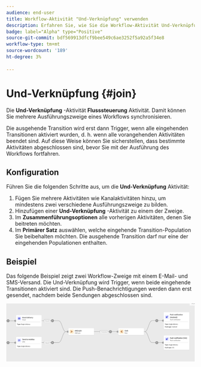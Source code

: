 ```yaml
---
audience: end-user
title: Workflow-Aktivität "Und-Verknüpfung" verwenden
description: Erfahren Sie, wie Sie die Workflow-Aktivität Und-Verknüpfung verwenden.
badge: label="Alpha" type="Positive"
source-git-commit: bdf569913dfcf9bee549c6ae3252f5a92a5f34e8
workflow-type: tm+mt
source-wordcount: '189'
ht-degree: 3%

---
```



# Und-Verknüpfung {#join}

Die **Und-Verknüpfung** -Aktivität **Flusssteuerung** Aktivität. Damit können Sie mehrere Ausführungszweige eines Workflows synchronisieren.

Die ausgehende Transition wird erst dann Trigger, wenn alle eingehenden Transitionen aktiviert wurden, d. h. wenn alle vorangehenden Aktivitäten beendet sind. Auf diese Weise können Sie sicherstellen, dass bestimmte Aktivitäten abgeschlossen sind, bevor Sie mit der Ausführung des Workflows fortfahren.

## Konfiguration

Führen Sie die folgenden Schritte aus, um die **Und-Verknüpfung** Aktivität:

1. Fügen Sie mehrere Aktivitäten wie Kanalaktivitäten hinzu, um mindestens zwei verschiedene Ausführungszweige zu bilden.
1. Hinzufügen einer **Und-Verknüpfung** -Aktivität zu einem der Zweige.
1. Im **Zusammenführungsoptionen** alle vorherigen Aktivitäten, denen Sie beitreten möchten.
1. Im **Primärer Satz** auswählen, welche eingehende Transition-Population Sie beibehalten möchten. Die ausgehende Transition darf nur eine der eingehenden Populationen enthalten.

## Beispiel

Das folgende Beispiel zeigt zwei Workflow-Zweige mit einem E-Mail- und SMS-Versand. Die Und-Verknüpfung wird Trigger, wenn beide eingehende Transitionen aktiviert sind. Die Push-Benachrichtigungen werden dann erst gesendet, nachdem beide Sendungen abgeschlossen sind.

![](../assets/workflow-andjoin-example.png)